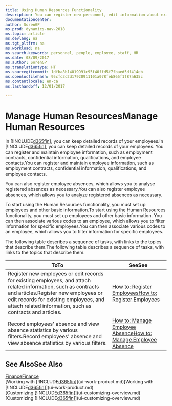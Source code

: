 ```yaml
---
title: Using Human Resources Functionality
description: You can register new personnel, edit information about existing staff, and record and analyse absence.
documentationcenter: 
author: SorenGP
ms.prod: dynamics-nav-2018
ms.topic: article
ms.devlang: na
ms.tgt_pltfrm: na
ms.workload: na
ms.search.keywords: personnel, people, employee, staff, HR
ms.date: 08/09/2017
ms.author: SorenGP
ms.translationtype: HT
ms.sourcegitcommit: 1dfba8b14019991c95f40ffd5f7fbaed5df414eb
ms.openlocfilehash: 95cfc3c2d17920911101a078feb865f1f87a635c
ms.contentlocale: en-ca
ms.lasthandoff: 12/01/2017

---
```

# <a name="manage-human-resources"></a><span data-ttu-id="513d9-103">Manage Human Resources</span><span class="sxs-lookup"><span data-stu-id="513d9-103">Manage Human Resources</span></span>
<span data-ttu-id="513d9-104">In [!INCLUDE[d365fin](includes/d365fin_md.md)], you can keep detailed records of your employees.</span><span class="sxs-lookup"><span data-stu-id="513d9-104">In [!INCLUDE[d365fin](includes/d365fin_md.md)], you can keep detailed records of your employees.</span></span> <span data-ttu-id="513d9-105">You can register and maintain employee information, such as employment contracts, confidential information, qualifications, and employee contacts.</span><span class="sxs-lookup"><span data-stu-id="513d9-105">You can register and maintain employee information, such as employment contracts, confidential information, qualifications, and employee contacts.</span></span>

<span data-ttu-id="513d9-106">You can also register employee absences, which allows you to analyse registered absences as necessary.</span><span class="sxs-lookup"><span data-stu-id="513d9-106">You can also register employee absences, which allows you to analyze registered absences as necessary.</span></span>

<span data-ttu-id="513d9-107">To start using the Human Resources functionality, you must set up employees and other basic information.</span><span class="sxs-lookup"><span data-stu-id="513d9-107">To start using the Human Resources functionality, you must set up employees and other basic information.</span></span> <span data-ttu-id="513d9-108">You can then associate various codes to an employee, which allows you to filter information for specific employees.</span><span class="sxs-lookup"><span data-stu-id="513d9-108">You can then associate various codes to an employee, which allows you to filter information for specific employees.</span></span>

<span data-ttu-id="513d9-109">The following table describes a sequence of tasks, with links to the topics that describe them.</span><span class="sxs-lookup"><span data-stu-id="513d9-109">The following table describes a sequence of tasks, with links to the topics that describe them.</span></span>

| <span data-ttu-id="513d9-110">To</span><span class="sxs-lookup"><span data-stu-id="513d9-110">To</span></span> | <span data-ttu-id="513d9-111">See</span><span class="sxs-lookup"><span data-stu-id="513d9-111">See</span></span> |
| --- | --- |
| <span data-ttu-id="513d9-112">Register new employees or edit records for existing employees, and attach related information, such as contracts and articles.</span><span class="sxs-lookup"><span data-stu-id="513d9-112">Register new employees or edit records for existing employees, and attach related information, such as contracts and articles.</span></span> |[<span data-ttu-id="513d9-113">How to: Register Employees</span><span class="sxs-lookup"><span data-stu-id="513d9-113">How to: Register Employees</span></span>](hr-how-register-employees.md) |
| <span data-ttu-id="513d9-114">Record employees' absence and view absence statistics by various filters.</span><span class="sxs-lookup"><span data-stu-id="513d9-114">Record employees' absence and view absence statistics by various filters.</span></span> |[<span data-ttu-id="513d9-115">How to: Manage Employee Absence</span><span class="sxs-lookup"><span data-stu-id="513d9-115">How to: Manage Employee Absence</span></span>](hr-how-manage-absence.md) |

## <a name="see-also"></a><span data-ttu-id="513d9-116">See Also</span><span class="sxs-lookup"><span data-stu-id="513d9-116">See Also</span></span>
[<span data-ttu-id="513d9-117">Finance</span><span class="sxs-lookup"><span data-stu-id="513d9-117">Finance</span></span>](finance.md)  
<span data-ttu-id="513d9-118">[Working with [!INCLUDE[d365fin](includes/d365fin_md.md)]](ui-work-product.md)</span><span class="sxs-lookup"><span data-stu-id="513d9-118">[Working with [!INCLUDE[d365fin](includes/d365fin_md.md)]](ui-work-product.md)</span></span>  
<span data-ttu-id="513d9-119">[Customizing [!INCLUDE[d365fin](includes/d365fin_md.md)]](ui-customizing-overview.md)</span><span class="sxs-lookup"><span data-stu-id="513d9-119">[Customizing [!INCLUDE[d365fin](includes/d365fin_md.md)]](ui-customizing-overview.md)</span></span>        

